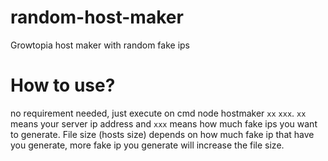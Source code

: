 # random-host-maker
Growtopia host maker with random fake ips

# How to use?
no requirement needed, just execute on cmd node hostmaker `xx` `xxx`. ``xx`` means your server ip address and `xxx` means how much fake ips you want to generate. File size (hosts size) depends on how much fake ip that have you generate, more fake ip you generate  will increase the file size.
